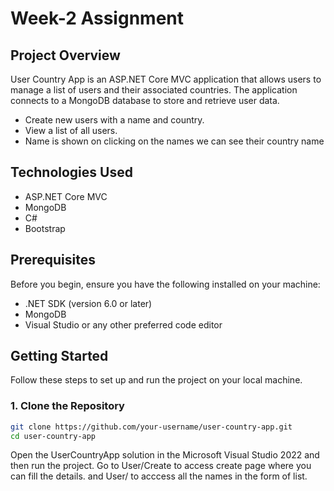 # Week-2 Assignment

## Project Overview

User Country App is an ASP.NET Core MVC application that allows users to manage a list of users and their associated countries. The application connects to a MongoDB database to store and retrieve user data.


- Create new users with a name and country.
- View a list of all users.
- Name is shown on clicking on the names we can see their country name

## Technologies Used

- ASP.NET Core MVC
- MongoDB
- C#
- Bootstrap

## Prerequisites

Before you begin, ensure you have the following installed on your machine:

- .NET SDK (version 6.0 or later)
- MongoDB
- Visual Studio or any other preferred code editor

## Getting Started

Follow these steps to set up and run the project on your local machine.

### 1. Clone the Repository

```bash
git clone https://github.com/your-username/user-country-app.git
cd user-country-app
```

Open the UserCountryApp solution in the Microsoft Visual Studio 2022 and then run the project.
Go to User/Create  to access create page where you can fill the details.
and User/  to acccess all the names in the form of list. 
